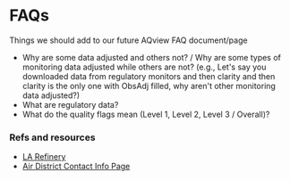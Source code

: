 # FAQs
Things we should add to our future AQview FAQ document/page

- Why are some data adjusted and others not? / Why are some types of monitoring data adjusted while others are not? (e.g., Let's say you downloaded data from regulatory monitors and then clarity and then clarity is the only one with ObsAdj filled, why aren't other monitoring data adjusted?)
- What are regulatory data?
- What do the quality flags mean (Level 1, Level 2, Level 3 / Overall)?


### Refs and resources
- [LA Refinery](https://marathonlosangelesrefineryfencelinemonitoring.com/resources.html#)
- [Air District Contact Info Page](https://ww2.arb.ca.gov/california-air-districts)
